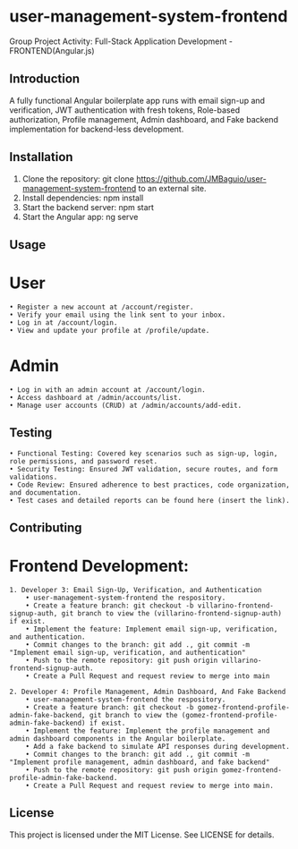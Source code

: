 # user-management-system-frontend

Group Project Activity: Full-Stack Application Development - FRONTEND(Angular.js)

## Introduction

A fully functional Angular boilerplate app runs with email sign-up and verification, JWT authentication with fresh tokens, Role-based authorization, Profile management, Admin dashboard, and Fake backend implementation for backend-less development.

## Installation

1.  Clone the repository:
    git clone https://github.com/JMBaguio/user-management-system-frontend to an external site.
2.  Install dependencies:
    npm install
3.  Start the backend server:
    npm start
4.  Start the Angular app:
    ng serve

## Usage

# User

    • Register a new account at /account/register.
    • Verify your email using the link sent to your inbox.
    • Log in at /account/login.
    • View and update your profile at /profile/update.

# Admin

    • Log in with an admin account at /account/login.
    • Access dashboard at /admin/accounts/list.
    • Manage user accounts (CRUD) at /admin/accounts/add-edit.

## Testing

    • Functional Testing: Covered key scenarios such as sign-up, login, role permissions, and password reset.
    • Security Testing: Ensured JWT validation, secure routes, and form validations.
    • Code Review: Ensured adherence to best practices, code organization, and documentation.
    • Test cases and detailed reports can be found here (insert the link).

## Contributing

# Frontend Development:

    1. Developer 3: Email Sign-Up, Verification, and Authentication
        • user-management-system-frontend the respository.
        • Create a feature branch: git checkout -b villarino-frontend-signup-auth, git branch to view the (villarino-frontend-signup-auth) if exist.
        • Implement the feature: Implement email sign-up, verification, and authentication.
        • Commit changes to the branch: git add ., git commit -m "Implement email sign-up, verification, and authentication"
        • Push to the remote repository: git push origin villarino-frontend-signup-auth.
        • Create a Pull Request and request review to merge into main

    2. Developer 4: Profile Management, Admin Dashboard, And Fake Backend
        • user-management-system-frontend the respository.
        • Create a feature branch: git checkout -b gomez-frontend-profile-admin-fake-backend, git branch to view the (gomez-frontend-profile-admin-fake-backend) if exist.
        • Implement the feature: Implement the profile management and admin dashboard components in the Angular boilerplate.
        • Add a fake backend to simulate API responses during development.
        • Commit changes to the branch: git add ., git commit -m "Implement profile management, admin dashboard, and fake backend"
        • Push to the remote repository: git push origin gomez-frontend-profile-admin-fake-backend.
        • Create a Pull Request and request review to merge into main.

## License

This project is licensed under the MIT License.
See LICENSE for details.
